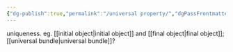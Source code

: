 ```yaml
---
{"dg-publish":true,"permalink":"/universal property/","dgPassFrontmatter":true,"created":"2024-11-24T14:26:35.033+01:00","updated":"2024-11-30T17:55:42.408+01:00"}
---
```



uniqueness.
eg. [[initial object\|initial object]] and [[final object\|final object]]; [[universal bundle\|universal bundle]]?
